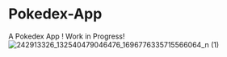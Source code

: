 # Pokedex-App
A Pokedex App ! Work in Progress!
![242913326_132540479046476_1696776335715566064_n (1)](https://user-images.githubusercontent.com/37517734/134821500-60cb8381-19bd-4c6c-81e1-e9af9c6c18f0.png)
